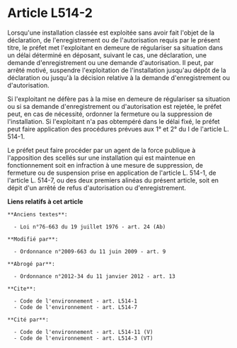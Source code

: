 # Article L514-2

Lorsqu'une installation classée est exploitée sans avoir fait l'objet de la déclaration, de l'enregistrement ou de
l'autorisation requis par le présent titre, le préfet met l'exploitant en demeure de régulariser sa situation dans un délai
déterminé en déposant, suivant le cas, une déclaration, une demande d'enregistrement ou une demande d'autorisation. Il peut,
par arrêté motivé, suspendre l'exploitation de l'installation jusqu'au dépôt de la déclaration ou jusqu'à la décision
relative à la demande d'enregistrement ou d'autorisation.

Si l'exploitant ne défère pas à la mise en demeure de régulariser sa situation ou si sa demande d'enregistrement ou
d'autorisation est rejetée, le préfet peut, en cas de nécessité, ordonner la fermeture ou la suppression de l'installation.
Si l'exploitant n'a pas obtempéré dans le délai fixé, le préfet peut faire application des procédures prévues aux 1° et 2° du
I de l'article L. 514-1. 

Le préfet peut faire procéder par un agent de la force publique à l'apposition des scellés sur une installation qui est
maintenue en fonctionnement soit en infraction à une mesure de suppression, de fermeture ou de suspension prise en
application de l'article L. 514-1, de l'article L. 514-7, ou des deux premiers alinéas du présent article, soit en dépit d'un
arrêté de refus d'autorisation ou d'enregistrement.

**Liens relatifs à cet article**

	**Anciens textes**:

	  - Loi n°76-663 du 19 juillet 1976 - art. 24 (Ab)

	**Modifié par**:

	  - Ordonnance n°2009-663 du 11 juin 2009 - art. 9

	**Abrogé par**:

	  - Ordonnance n°2012-34 du 11 janvier 2012 - art. 13

	**Cite**:

	  - Code de l'environnement - art. L514-1
	  - Code de l'environnement - art. L514-7

	**Cité par**:

	  - Code de l'environnement - art. L514-11 (V)
	  - Code de l'environnement - art. L514-3 (VT)
